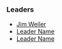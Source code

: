 ### Leaders
* [Jim Weiler](mailto://jim.weiler@owasp.org)
* [Leader Name](mailto://leader.email@owasp.org)
* [Leader Name](mailto://leader.email@owasp.org)
